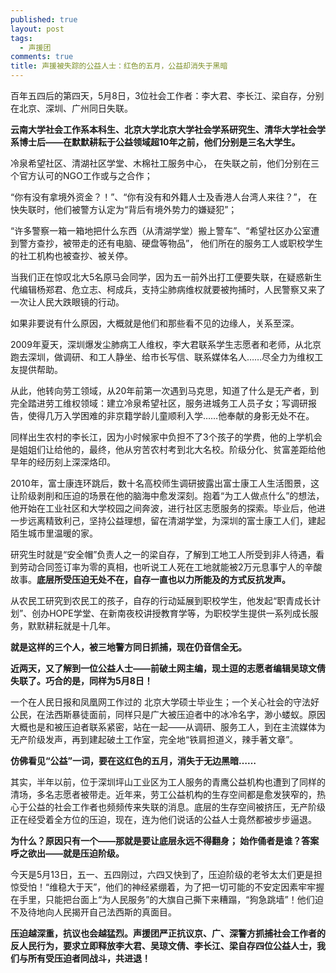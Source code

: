 ```yaml
---
published: true
layout: post
tags:
  - 声援团
comments: true
title: 声援被失踪的公益人士：红色的五月，公益却消失于黑暗
---
```


百年五四后的第四天，5月8日，3位社会工作者：李大君、李长江、梁自存，分别在北京、深圳、广州同日失联。 

**云南大学社会工作系本科生、北京大学北京大学社会学系研究生、清华大学社会学系博士后——在默默耕耘于公益领域超10年之前，他们分别是三名大学生。** 

冷泉希望社区、清湖社区学堂、木棉社工服务中心， 
在失联之前，他们分别在三个官方认可的NGO工作或与之合作； 

 “你有没有拿境外资金？！”、“你有没有和外籍人士及香港人台湾人来往？”，
在快失联时，他们被警方认定为“背后有境外势力的嫌疑犯”； 

“许多警察一箱一箱地把什么东西（从清湖学堂）搬上警车”、“希望社区办公室遭到警方查抄，被带走的还有电脑、硬盘等物品”， 
他们所在的服务工人或职校学生的社工机构也被查抄、被关停。 

当我们正在惊叹北大5名原马会同学，因为五一前外出打工便要失联，在疑惑新生代编辑杨郑君、危立志、柯成兵，支持尘肺病维权就要被拘捕时，人民警察又来了一次让人民大跌眼镜的行动。 

如果非要说有什么原因，大概就是他们和那些看不见的边缘人，关系至深。 

2009年夏天，深圳爆发尘肺病工人维权，李大君联系学生志愿者和老师，从北京跑去深圳，做调研、和工人静坐、给市长写信、联系媒体名人……尽全力为维权工友提供帮助。 

从此，他转向劳工领域，从20年前第一次遇到马克思，知道了什么是无产者，到完全踏进劳工维权领域：建立冷泉希望社区，服务进城务工人员子女；写调研报告，使得几万入学困难的非京籍学龄儿童顺利入学……他奉献的身影无处不在。

同样出生农村的李长江，因为小时候家中负担不了3个孩子的学费，他的上学机会是姐姐们让给他的，最终，他从穷苦农村考到北大名校。阶级分化、贫富差距给他早年的经历刻上深深烙印。 

2010年，富士康连环跳后，数十名高校师生调研披露出富士康工人生活图景，这让阶级剥削和压迫的场景在他的脑海中愈发深刻。抱着“为工人做点什么”的想法，他开始在工业社区和大学校园之间奔波，进行社区志愿服务的探索。毕业后，他进一步远离精致利己，坚持公益理想，留在清湖学堂，为深圳的富士康工人们，建起陌生城市里温暖的家。 

研究生时就是“安全帽”负责人之一的梁自存，了解到工地工人所受到非人待遇，看到劳动合同签订率为零的真相，也听说工人死在工地就能被2万元息事宁人的辛酸故事。**底层所受压迫无处不在，自存一直也以力所能及的方式反抗发声。** 

从农民工研究到农民工的孩子，自存的行动延展到职校学生，他发起“职青成长计划”、创办HOPE学堂、在新南夜校讲授教育学等，为职校学生提供一系列成长服务，默默耕耘就是十几年。 

**就是这样的三个人，被三地警方同日抓捕，现在仍音信全无。**

**近两天，又了解到一位公益人士——前破土网主编，现土逗的志愿者编辑吴琼文倩失联了。巧合的是，同样为5月8日！**

一个在人民日报和凤凰网工作过的
北京大学硕士毕业生；一个关心社会的守法好公民，在法西斯暴徒面前，同样只是广大被压迫者中的冰冷名字，渺小蝼蚁。原因大概也是和被压迫者联系紧密，站在一起——从调研、服务工人，到在主流媒体为无产阶级发声，再到建起破土工作室，完全地“铁肩担道义，辣手著文章”。

**仿佛看见“公益”一词，要在这红色的五月，消失于无边黑暗……**

其实，半年以前，位于深圳坪山工业区为工人服务的青鹰公益机构也遭到了同样的清场，多名志愿者被带走。近年来，劳工公益机构的生存空间都是愈发狭窄的，热心于公益的社会工作者也频频传来失联的消息。底层的生存空间被挤压，无产阶级正在经受着全方位的压迫，现在，连为他们说话的公益人士竟然都被步步逼退。 

**为什么？原因只有一个——那就是要让底层永远不得翻身； 
始作俑者是谁？答案呼之欲出——就是压迫阶级。** 

今天是5月13日，五一、五四刚过，六四又快到了，压迫阶级的老爷太太们更是担惊受怕！“维稳大于天”，他们的神经紧绷着，为了把一切可能的不安定因素牢牢握在手里，只能把台面上“为人民服务”的大旗自己撕下来糟蹋，“狗急跳墙”！他们迫不及待地向人民揭开自己法西斯的真面目。 

**压迫越深重，抗议也会越猛烈。声援团严正抗议京、广、深警方抓捕社会工作者的反人民行为，要求立即释放李大君、吴琼文倩、李长江、梁自存四位公益人士，我们与所有受压迫者同战斗，共进退！**
